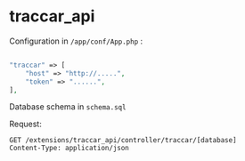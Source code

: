 # traccar_api

Configuration in `/app/conf/App.php` :

```php

"traccar" => [
    "host" => "http://.....",
    "token" => "......",
],

```

Database schema in `schema.sql`

Request:
```
GET /extensions/traccar_api/controller/traccar/[database]  
Content-Type: application/json
```